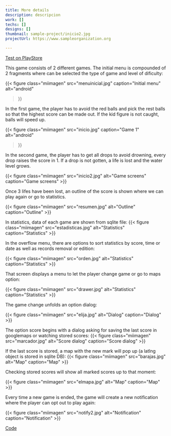 ```yaml
---
title: More details
description: descripcion
work: []
techs: []
designs: []
thumbnail: sample-project/inicio2.jpg
projectUrl: https://www.sampleorganization.org

---
```

[Test on PlayStore](https://play.google.com/store/apps/details?id=com.pedromanuel.juegopedromanuelcubomedina)

This game consists of 2 different games. The initial menu is compounded of 2 fragments where can be selected the type of game and level of dificulty:


{{< figure class="miimagen" src="menuinicial.jpg" caption="Initial menu" alt="android"  
  >}}

In the first game, the player has to avoid the red balls and pick the rest balls so that the highest score can be made out. If the kid figure is not caught, balls will speed up.

{{< figure class="miimagen" src="inicio.jpg" caption="Game 1"  
 alt="android"  
  >}}

In the second game, the player has to get all drops to avoid drowning, every drop raises the score in 1. If a drop is not gotten, a life is lost and the water level grows.


{{< figure class="miimagen"  src="inicio2.jpg" 
 alt="Game screens"   caption="Game screens"   >}}

Once 3 lifes have been lost, an outline of the score is shown where we can play again or go to statistics.

{{< figure class="miimagen"  src="resumen.jpg" 
 alt="Outline"   caption="Outline"   >}}

In statistics, data of each game are shown from sqlite file:
{{< figure class="miimagen"  src="estadisticas.jpg" 
 alt="Statistics"   caption="Statistics"   >}}

In the overflow menu, there are options to sort statistics by score, time or date as well as records removal or edition: 

{{< figure class="miimagen"  src="orden.jpg" 
 alt="Statistics"   caption="Statistics"   >}}

That screen displays a menu to let the player change game or go to maps option:


{{< figure class="miimagen"  src="drawer.jpg" 
 alt="Statistics"   caption="Statistics"   >}}

The game change unfolds an option dialog:

 {{< figure class="miimagen"  src="elija.jpg" 
 alt="Dialog"   caption="Dialog"   >}}

The option score begins with a dialog asking for saving the last score in googlemaps or watching stored scores:
 {{< figure class="miimagen"  src="marcador.jpg" 
 alt="Score dialog"   caption="Score dialog"   >}}

If the last score is stored, a map with the new mark will pop up (a latlng object is stored in sqlite DB):
 {{< figure class="miimagen"  src="barajas.jpg" 
 alt="Map"   caption="Map"   >}}

Checking stored scores will show all marked scores up to that moment:

  {{< figure class="miimagen"  src="elmapa.jpg" 
 alt="Map"   caption="Map"   >}}

Every time a new game is ended, the game will create a new notification where the player can opt out to play again:


  {{< figure class="miimagen"  src="notify2.jpg" 
 alt="Notification"   caption="Notification"   >}}


[Code](https://www.dropbox.com/s/gtfygi2p700l9dl/AndroidGameBolitas-master.rar?dl=0)


